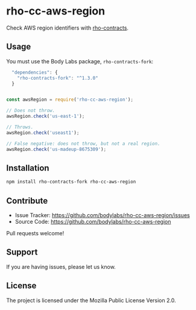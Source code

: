 rho-cc-aws-region
=================

Check AWS region identifiers with [rho-contracts][].

[rho-contracts]: https://github.com/bodylabs/rho-contracts.js


Usage
-----

You must use the Body Labs package, `rho-contracts-fork`:
```js
  "dependencies": {
    "rho-contracts-fork": "^1.3.0"
  }
```

```js

const awsRegion = require('rho-cc-aws-region');

// Does not throw.
awsRegion.check('us-east-1');

// Throws.
awsRegion.check('useast1');

// False negative: does not throw, but not a real region.
awsRegion.check('us-madeup-8675309');

```


Installation
------------

```sh
npm install rho-contracts-fork rho-cc-aws-region
```


Contribute
----------

- Issue Tracker: https://github.com/bodylabs/rho-cc-aws-region/issues
- Source Code: https://github.com/bodylabs/rho-cc-aws-region

Pull requests welcome!


Support
-------

If you are having issues, please let us know.


License
-------

The project is licensed under the Mozilla Public License Version 2.0.
